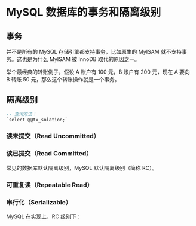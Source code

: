 # MySQL 数据库的事务和隔离级别

## 事务

并不是所有的 MySQL 存储引擎都支持事务，比如原生的 MyISAM 就不支持事务。这也是为什么 MyISAM 被 InnoDB 取代的原因之一。

举个最经典的转账例子，假设 A 账户有 100 元，B 账户有 200 元，现在 A 要向 B 转账 50 元，那么这个转账操作就是一个事务。

## 隔离级别

```sql
-- 查询方法：
`select @@tx_solation;`
```

### 读未提交（Read Uncommitted）

### 读已提交（Read Committed）

常见的数据库默认隔离级别，MySQL 默认隔离级别（简称 RC）。

### 可重复读（Repeatable Read）

### 串行化（Serializable）

 MySQL 在实现上，RC 级别下：